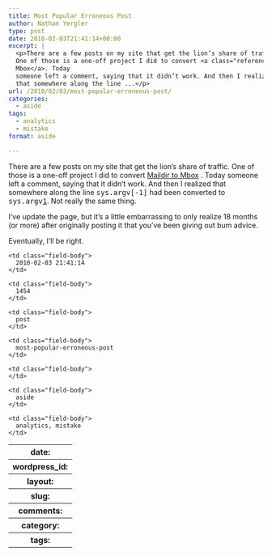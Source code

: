 ```yaml
---
title: Most Popular Erroneous Post
author: Nathan Yergler
type: post
date: 2010-02-03T21:41:14+00:00
excerpt: |
  <p>There are a few posts on my site that get the lion’s share of traffic.
  One of those is a one-off project I did to convert <a class="reference external" href="http://yergler.net/projects/one-off/maildir-to-mbox/">Maildir to
  Mbox</a>. Today
  someone left a comment, saying that it didn’t work. And then I realized
  that somewhere along the line ...</p>
url: /2010/02/03/most-popular-erroneous-post/
categories:
  - aside
tags:
  - analytics
  - mistake
format: aside

---
```

There are a few posts on my site that get the lion’s share of traffic. One of those is a one-off project I did to convert [Maildir to Mbox][1] . Today someone left a comment, saying that it didn’t work. And then I realized that somewhere along the line <tt class="docutils literal"><span class="pre">sys.argv[-1]</span></tt> had been converted to <tt class="docutils literal">sys.argv[1]</tt>. Not really the same thing.

I’ve update the page, but it’s a little embarrassing to only realize 18 months (or more) after originally posting it that you’ve been giving out bum advice.

Eventually, I’ll be right.

<table class="docutils field-list" frame="void" rules="none">
  <col class="field-name" /> <col class="field-body" /> <tr class="field">
    <th class="field-name">
      date:
    </th>

    <td class="field-body">
      2010-02-03 21:41:14
    </td>
  </tr>

  <tr class="field">
    <th class="field-name">
      wordpress_id:
    </th>

    <td class="field-body">
      1454
    </td>
  </tr>

  <tr class="field">
    <th class="field-name">
      layout:
    </th>

    <td class="field-body">
      post
    </td>
  </tr>

  <tr class="field">
    <th class="field-name">
      slug:
    </th>

    <td class="field-body">
      most-popular-erroneous-post
    </td>
  </tr>

  <tr class="field">
    <th class="field-name">
      comments:
    </th>

    <td class="field-body">
    </td>
  </tr>

  <tr class="field">
    <th class="field-name">
      category:
    </th>

    <td class="field-body">
      aside
    </td>
  </tr>

  <tr class="field">
    <th class="field-name">
      tags:
    </th>

    <td class="field-body">
      analytics, mistake
    </td>
  </tr>
</table>

 [1]: http://yergler.net/projects/one-off/maildir-to-mbox/